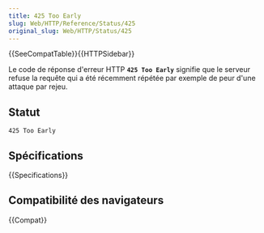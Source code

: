 ```yaml
---
title: 425 Too Early
slug: Web/HTTP/Reference/Status/425
original_slug: Web/HTTP/Status/425
---
```


{{SeeCompatTable}}{{HTTPSidebar}}

Le code de réponse d'erreur HTTP **`425 Too Early`** signifie que le serveur refuse la requête qui a été récemment répétée par exemple de peur d'une attaque par rejeu.

## Statut

```
425 Too Early
```

## Spécifications

{{Specifications}}

## Compatibilité des navigateurs

{{Compat}}
